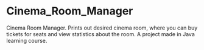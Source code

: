 # Cinema_Room_Manager
Cinema Room Manager. 
Prints out desired cinema room, where you can buy tickets for seats and view statistics about the room.
A project made in Java learning course.
